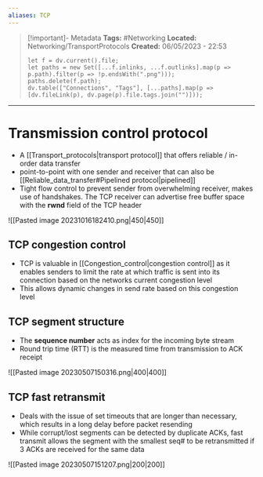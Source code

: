 ```yaml
---
aliases: TCP
---
```


> [!important]- Metadata
> **Tags:** #Networking 
> **Located:** Networking/TransportProtocols
> **Created:** 06/05/2023 - 22:53
> ```dataviewjs
> let f = dv.current().file;
> let paths = new Set([...f.inlinks, ...f.outlinks].map(p => p.path).filter(p => !p.endsWith(".png")));
> paths.delete(f.path);
> dv.table(["Connections", "Tags"], [...paths].map(p => [dv.fileLink(p), dv.page(p).file.tags.join("")]));
> ```

___
# Transmission control protocol
- A [[Transport_protocols|transport protocol]] that offers reliable / in-order data transfer
- point-to-point with one sender and receiver that can also be [[Reliable_data_transfer#Pipelined protocol|pipelined]]
- Tight flow control to prevent sender from overwhelming receiver, makes use of handshakes. The TCP receiver can advertise free buffer space with the **rwnd** field of the TCP header

![[Pasted image 20231016182410.png|450|450]]
## TCP congestion control
- TCP is valuable in [[Congestion_control|congestion control]] as it enables senders to limit the rate at which traffic is sent into its connection based on the networks current congestion level
- This allows dynamic changes in send rate based on this congestion level 
## TCP segment structure
- The **sequence number** acts as index for the incoming byte stream 
- Round trip time (RTT) is the measured time from transmission to ACK receipt

![[Pasted image 20230507150316.png|400|400]]
## TCP fast retransmit
- Deals with the issue of set timeouts that are longer than necessary, which results in a long delay before packet resending
- While corrupt/lost segments can be detected by duplicate ACKs, fast transmit allows the segment with the smallest seq# to be retransmitted if 3 ACKs are received for the same data

![[Pasted image 20230507151207.png|200|200]]
